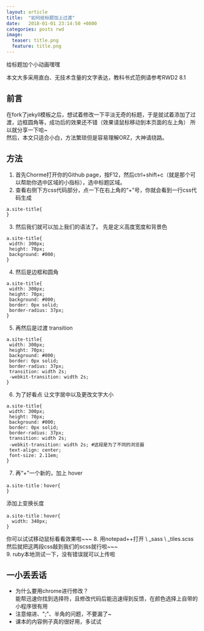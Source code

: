 ```yaml
---
layout: article
title:  "如何给标题加上过渡"
date:   2018-01-01 23:14:50 +0800
categories: posts rwd
image:
  teaser: title.png
  feature: title.png
---
```

 给标题加个小动画嘿嘿
 
 
 
 
 
 
 
本文大多采用直白、无技术含量的文字表达，教科书式范例请参考RWD2 8.1


## 前言  
在fork了jekyll模板之后，想试着修改一下平淡无奇的标题，于是就试着添加了过渡，边框圆角等，成功后的效果还不错（效果请鼠标移动到本页面的左上角） 所以就分享一下哈~  
然后，本文只适合小白，方法繁琐但是容易理解ORZ，大神请绕路。

## 方法

1. 首先Chorme打开你的Github page，按F12，然后ctrl+shift+c（就是那个可以帮助你选中区域的小指标），选中标题区域。 
2. 查看右侧下方css代码部分，点一下在右上角的“+”号，你就会看到一行css代码生成
```
a.site-title{
}
```
3. 然后我们就可以加上我们的语法了。 先是定义高度宽度和背景色

```
a.site-title{
 width: 300px;
 height: 70px;
 background: #000;
}
```
4. 然后是边框和圆角
```
a.site-title{
 width: 300px;
 height: 70px;
 background: #000;
 border: 0px solid; 
 border-radius: 37px;
}
```
5. 再然后是过渡 transition 
```
a.site-title{
 width: 300px;
 height: 70px;
 background: #000;
 border: 0px solid; 
 border-radius: 37px;
 transition: width 2s;
 -webkit-transition: width 2s;
}
```
6. 为了好看点 让文字居中以及更改文字大小
```
a.site-title{
 width: 300px;
 height: 70px;
 background: #000;
 border: 0px solid; 
 border-radius: 37px;
 transition: width 2s;
 -webkit-transition: width 2s; #这段是为了不同的浏览器
 text-align: center;
 font-size: 2.11em;
}
```
7. 再“+”一个新的，加上 hover
```
a.site-title：hover{
}
```
添加上变换长度
```
a.site-title：hover{
  width: 340px;
}
```
你可以试试移动鼠标看看效果啦~~~
8. 用notepad++打开 \ _sass \ _tiles.scss  
   然后就把这两段css敲到我们的scss就行啦~~~  
9. ruby本地测试一下，没有错误就可以上传啦 
 
## 一小丢丢话
* 为什么要用chrome进行修改？  
 能帮迅速你找到选择符，且修改代码后能迅速得到反馈，在颜色选择上自带的小程序很有用
* 注意缩进、";"、半角的问题，不要漏了~
* 课本的内容例子真的很好用，多试试


